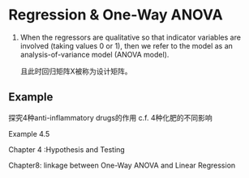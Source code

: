 # Regression & One-Way ANOVA

1. When the regressors are qualitative so that indicator variables are involved (taking values 0 or 1), then we refer to the model as an analysis-of-variance model (ANOVA model).

   且此时回归矩阵X被称为设计矩阵。

## Example

探究4种anti-inflammatory drugs的作用 c.f. 4种化肥的不同影响

Example 4.5

Chapter 4 :Hypothesis and Testing

Chapter8: linkage between One-Way ANOVA and Linear Regression